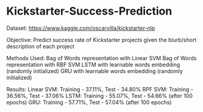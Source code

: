 # Kickstarter-Success-Prediction
 
Dataset: 
https://www.kaggle.com/oscarvilla/kickstarter-nlp 
 
Objective: 
Predict success rate of Kickstarter projects given the blurb/short description of each project 
 
Methods Used: 
Bag of Words representation with Linear SVM 
Bag of Words representation with RBF SVM 
LSTM with learnable words embedding (randomly initialized) 
GRU with learnable words embedding (randomly initialized) 
 
Results: 
Linear SVM: Training - 37.11%, Test - 34.80% 
RPF SVM: Training - 36.56%, Test - 37.06% 
LSTM: Training - 55.07%, Test - 54.66% (after 100 epochs) 
GRU: Training - 57.71%, Test - 57.04% (after 100 epochs) 
